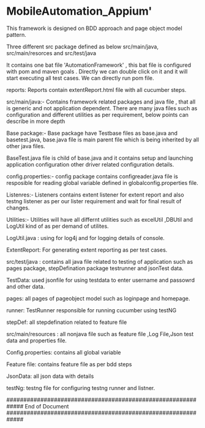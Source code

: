 # MobileAutomation_Appium'

This framework is designed on BDD approach and page object model pattern.

Three different src package defined as below src/main/java, src/main/resorces and src/test/java

It contains one bat file 'AutomationFramework' , this bat file is configured with pom and maven goals . Directly we can double click on it and it will start executing all test cases. We can directly run pom file.

reports: Reports contain extentReport.html file with all cucumber steps.

src/main/java:- Contains framework related packages and java file , that all is generic and not application dependent. There are many java files such as configuration and different utilities as per requirement, below points can describe in more depth

Base package:- Base package have Testbase files as base.java and basetest.java, base.java file is main parent file which is being inherited by all other java files. 

BaseTest.java file is child of base.java and it contains setup and launching application configuration other driver related configuration details.

config.properties:- config package contains configreader.java file is resposible for reading global variable defined in globalconfig.properties file.

Listenres:- Listeners contains extent listener for extent report and also testng listener as per our lister requirement and wait for final result of changes.

Utilities:- Utilities will have all differnt utilities such as excelUtil ,DBUtil and LogUtil kind of as per demand of utilites.

LogUtil.java : using for log4j and for logging details of console.

ExtentReport: For generating extent reporting as per test cases.

src/test/java : contains all java file related to testing of application such as pages package, stepDefination package testrunner and jsonTest data.

TestData: used jsonfile for using testdata to enter username and passowrd and other data.

pages: all pages of pageobject model such as loginpage and homepage.

runner: TestRunner responsible for running cucumber using testNG

stepDef: all stepdefination related to feature file

src/main/resources : all nonjava file such as feature file ,Log File,Json test data and properties file.

Config.properties: contains all global variable

Feature file: contains feature file as per bdd steps

JsonData: all json data with details

testNg: testng file for configuring testng runner and listner.


############################################################# End of Document #############################################################
